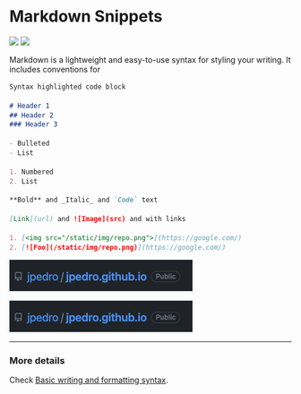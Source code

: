 <!-- tags: writting, markdown -->
<!-- title: Markdown -->

[comment]: <> (This is a comment, it will not be included)
[comment]: <> (in  the output file unless you use it in)
[comment]: <> (a reference style link.)

[//]: # (tags: text)


# Markdown Snippets

<!-- START TAGS -->
[<img src="https://img.shields.io/badge/Tag-writting-brightgreen">](/tags/writting)
[<img src="https://img.shields.io/badge/Tag-markdown-brightgreen">](/tags/markdown)
<!-- END TAGS -->

Markdown is a lightweight and easy-to-use syntax for styling your writing. It
includes conventions for

```markdown
Syntax highlighted code block

# Header 1
## Header 2
### Header 3

- Bulleted
- List

1. Numbered
2. List

**Bold** and _Italic_ and `Code` text

[Link](url) and ![Image](src) and with links

1. [<img src="/static/img/repo.png">](https://google.com/)
2. [![Foo](/static/img/repo.png)](https://google.com/)

```

[<img src="/static/img/repo.png">](https://google.com/)

[![Foo](/static/img/repo.png)](https://google.com/)

---


### More details

Check [Basic writing and formatting syntax](https://docs.github.com/en/github/writing-on-github/getting-started-with-writing-and-formatting-on-github/basic-writing-and-formatting-syntax).
















<!-- START FOOTER -->
<script src="https://www.gstatic.com/firebasejs/8.10.0/firebase-app.js"></script>
<script src="https://www.gstatic.com/firebasejs/8.10.0/firebase-database.js"></script>

<script src="https://jpedro.github.io/js/v1/data.js"></script>
<script src="https://jpedro.github.io/js/v1/comments.js"></script>
<script defer>Comments.mount(document.body.children[0]);</script>
<!-- END FOOTER -->












        
        
        
        